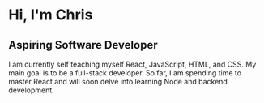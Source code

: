 <h1>Hi, I'm Chris </h1> 
<h2>Aspiring Software Developer </h2>
<p>I am currently self teaching myself React, JavaScript, HTML, and CSS. My main goal is to be a full-stack developer. So far, I am spending time to master React and will soon delve into learning Node and backend development.</p>

<!---
chrisnguyen928/chrisnguyen928 is a ✨ special ✨ repository because its `README.md` (this file) appears on your GitHub profile.
You can click the Preview link to take a look at your changes.
--->
